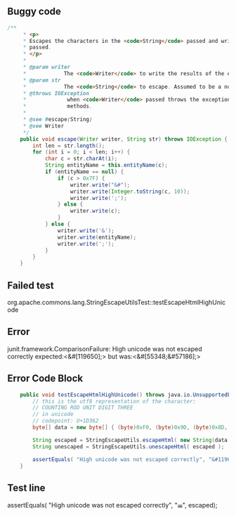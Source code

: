 

## Buggy code
```java
/**
     * <p>
     * Escapes the characters in the <code>String</code> passed and writes the result to the <code>Writer</code>
     * passed.
     * </p>
     * 
     * @param writer
     *            The <code>Writer</code> to write the results of the escaping to. Assumed to be a non-null value.
     * @param str
     *            The <code>String</code> to escape. Assumed to be a non-null value.
     * @throws IOException
     *             when <code>Writer</code> passed throws the exception from calls to the {@link Writer#write(int)}
     *             methods.
     * 
     * @see #escape(String)
     * @see Writer
     */
    public void escape(Writer writer, String str) throws IOException {
        int len = str.length();
        for (int i = 0; i < len; i++) {
            char c = str.charAt(i);
            String entityName = this.entityName(c);
            if (entityName == null) {
                if (c > 0x7F) {
                    writer.write("&#");
                    writer.write(Integer.toString(c, 10));
                    writer.write(';');
                } else {
                    writer.write(c);
                }
            } else {
                writer.write('&');
                writer.write(entityName);
                writer.write(';');
            }
        }
    }
```

## Failed test
org.apache.commons.lang.StringEscapeUtilsTest::testEscapeHtmlHighUnicode

## Error
junit.framework.ComparisonFailure: High unicode was not escaped correctly expected:<&#[119650];> but was:<&#[55348;&#57186];>

## Error Code Block
```java
    public void testEscapeHtmlHighUnicode() throws java.io.UnsupportedEncodingException {
        // this is the utf8 representation of the character:
        // COUNTING ROD UNIT DIGIT THREE
        // in unicode
        // codepoint: U+1D362
        byte[] data = new byte[] { (byte)0xF0, (byte)0x9D, (byte)0x8D, (byte)0xA2 };

        String escaped = StringEscapeUtils.escapeHtml( new String(data, "UTF8") );
        String unescaped = StringEscapeUtils.unescapeHtml( escaped );

        assertEquals( "High unicode was not escaped correctly", "&#119650;", escaped);
    }
```

## Test line
assertEquals( "High unicode was not escaped correctly", "&#119650;", escaped);